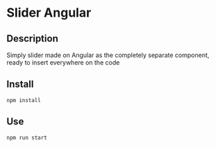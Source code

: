 # Slider Angular 

## Description 

Simply slider made on Angular as the completely separate component, ready to insert everywhere on the code

## Install 

`npm install`

## Use

`npm run start`
